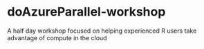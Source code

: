 # doAzureParallel-workshop
A half day workshop focused on helping experienced R users take advantage of compute in the cloud
